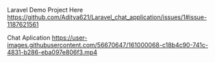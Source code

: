 Laravel Demo Project Here
https://github.com/Aditya621/Laravel_chat_application/issues/1#issue-1187621561

Chat Aplication
https://user-images.githubusercontent.com/56670647/161000068-c18b4c90-741c-4831-b286-eba097e806f3.mp4

